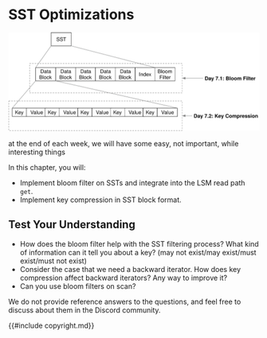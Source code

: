 # SST Optimizations

![Chapter Overview](./lsm-tutorial/week1-07-overview.svg)

at the end of each week, we will have some easy, not important, while interesting things

In this chapter, you will:

* Implement bloom filter on SSTs and integrate into the LSM read path `get`.
* Implement key compression in SST block format.

## Test Your Understanding

* How does the bloom filter help with the SST filtering process? What kind of information can it tell you about a key? (may not exist/may exist/must exist/must not exist)
* Consider the case that we need a backward iterator. How does key compression affect backward iterators? Any way to improve it?
* Can you use bloom filters on scan?

We do not provide reference answers to the questions, and feel free to discuss about them in the Discord community.

{{#include copyright.md}}
